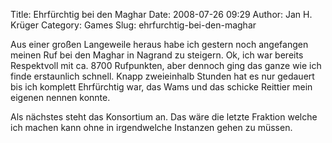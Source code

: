 Title: Ehrfürchtig bei den Maghar
Date: 2008-07-26 09:29
Author: Jan H. Krüger
Category: Games
Slug: ehrfurchtig-bei-den-maghar

Aus einer großen Langeweile heraus habe ich gestern noch angefangen
meinen Ruf bei den Maghar in Nagrand zu steigern. Ok, ich war bereits
Respektvoll mit ca. 8700 Rufpunkten, aber dennoch ging das ganze wie ich
finde erstaunlich schnell. Knapp zweieinhalb Stunden hat es nur gedauert
bis ich komplett Ehrfürchtig war, das Wams und das schicke Reittier mein
eigenen nennen konnte.  
  
Als nächstes steht das Konsortium an. Das wäre die letzte Fraktion
welche ich machen kann ohne in irgendwelche Instanzen gehen zu müssen.
